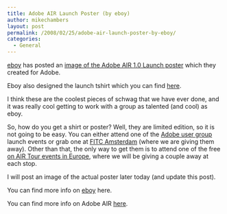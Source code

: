 ```yaml
---
title: Adobe AIR Launch Poster (by eboy)
author: mikechambers
layout: post
permalink: /2008/02/25/adobe-air-launch-poster-by-eboy/
categories:
  - General
---
```



[eboy][1] has posted an [image of the Adobe AIR 1.0 Launch poster][2] which they created for Adobe.

Eboy also designed the launch tshirt which you can find [here][3].  
<!--more-->

  
I think these are the coolest pieces of schwag that we have ever done, and it was really cool getting to work with a group as talented (and cool) as eboy.

So, how do you get a shirt or poster? Well, they are limited edition, so it is not going to be easy. You can either attend one of the [Adobe user group][4] launch events or grab one at [FITC Amsterdam][5] (where we are giving them away). Other than that, the only way to get them is to attend one of the free [on AIR Tour events in Europe][6], where we will be giving a couple away at each stop.

I will post an image of the actual poster later today (and update this post).

You can find more info on [eboy][1] here.

You can find more info on Adobe AIR [here][7].

 [1]: http://www.eboy.com
 [2]: http://hello.eboy.com/eboy/2008/02/25/poster-for-adobe-air-launch/
 [3]: http://www.flickr.com/photos/mikechambers/2290198773/
 [4]: http://www.adobe.com/cfusion/usergroups/
 [5]: http://www.fitc.ca/event_detail.cfm?festival_id=29
 [6]: http://onair.adobe.com
 [7]: http://www.adobe.com/go/air